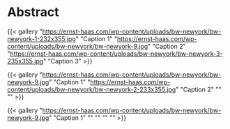 # Abstract




{{< gallery "https://ernst-haas.com/wp-content/uploads/bw-newyork/bw-newyork-1-232x355.jpg" "Caption 1" "https://ernst-haas.com/wp-content/uploads/bw-newyork/bw-newyork-9.jpg" "Caption 2" "https://ernst-haas.com/wp-content/uploads/bw-newyork/bw-newyork-3-235x355.jpg" "Caption 3" >}}

{{< gallery "https://ernst-haas.com/wp-content/uploads/bw-newyork/bw-newyork-9.jpg" "Caption 1" "https://ernst-haas.com/wp-content/uploads/bw-newyork/bw-newyork-2-233x355.jpg" "Caption 2" "" "" >}}

{{< gallery "https://ernst-haas.com/wp-content/uploads/bw-newyork/bw-newyork-9.jpg" "Caption 1" "" "" "" "" >}}
